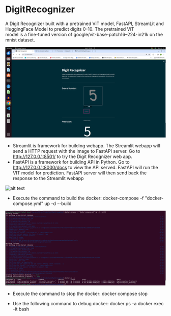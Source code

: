 # DigitRecognizer
A Digit Recognizer built with a pretrained ViT model, FastAPI, StreamLit and HuggingFace Model to predict digits 0-10. The pretrained ViT \
model is a fine-tuned version of google/vit-base-patch16–224-in21k on the mnist dataset.

![alt text](https://github.com/TLIJUN99/DigitRecognizer/blob/main/pics/DigitRecognizer.png?raw=true)

- Streamlit is framework for building webapp. The Streamlit webapp will send a HTTP request with the image to FastAPI server. Go to http://127.0.0.1:8501/ to try the Digit Recognizer web app.
- FastAPI is a framework for building API in Python. Go to http://127.0.0.1:8000/docs to view the API served. FastAPI will run the VIT model for prediction. FastAPI server will then send back the response to the Streamlit webapp

![alt text]([https://github.com/TLIJUN99/DigitRecognizer/blob/main/pics/FastAPI.png?raw=true)

- Execute the command to build the docker:
  docker-compose -f "docker-compose.yml" up -d --build

![alt text](https://github.com/TLIJUN99/DigitRecognizer/blob/main/pics/docker-compose.png?raw=true)

- Execute the command to stop the docker:
  docker compose stop

- Use the following command to debug docker:
  docker ps -a
  docker exec -it <container name> bash



